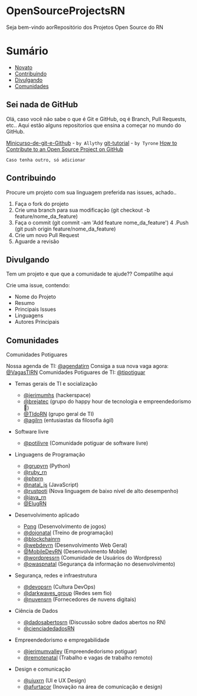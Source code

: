 # OpenSourceProjectsRN
Seja bem-vindo aorRepositório dos Projetos Open Source do RN

# Sumário
  - [Novato](#Novato)
  - [Contribuindo](#contribuindo)
  - [Divulgando](#divulgando)
  - [Comunidades](comunidades)

## Sei nada de GitHub
Olá, caso você não sabe o que é Git e GitHub, oq é Branch, Pull Requests, etc.. Aqui estão alguns repositorios que ensina a começar no mundo do GitHub.

[Minicurso-de-git-e-Github](https://github.com/allythy/Minicurso-de-git-e-Github) - `by Allythy`
[git-tutorial](https://github.com/tyronedamasceno/git-tutorial) - `by Tyrone`
[How to Contribute to an Open Source Project on GitHub](https://egghead.io/series/how-to-contribute-to-an-open-source-project-on-github)

   ```
   Caso tenha outro, só adicionar
   ```

## Contribuindo
Procure um projeto com sua linguagem preferida nas issues, achado..

1. Faça o fork do projeto
2. Crie uma branch para sua modificação (git checkout -b feature/nome_da_feature)
3. Faça o commit (git commit -am 'Add feature nome_da_feature')
4 .Push (git push origin feature/nome_da_feature)
5. Crie um novo Pull Request
6. Aguarde a revisão

## Divulgando
Tem um projeto e que que a comunidade te ajude?? Compatilhe aqui

Crie uma issue, contendo:
- Nome do Projeto
- Resumo
- Principais Issues
- Linguagens
- Autores Principais


## Comunidades
Comunidades Potiguares

Nossa agenda de TI: [@agendatirn](https://t.me/agendatirn)
Consiga a sua nova vaga agora: [@VagasTIRN](https://t.me/VagasTIRN)
Comunidades Potiguares de TI: [@tipotiguar](https://t.me/tipotiguar)

- Temas gerais de TI e socialização
   - [@jerimumhs](https://t.me/jerimumhs) (hackerspace)
   - [@brejatec](https://t.me/BrejaTec) (grupo do happy hour de tecnologia e empreendedorismo 🍻)
   - [@TIdoRN](https://t.me/TIdoRN) (grupo geral de TI)
   - [@agilrn](https://t.me/agilrn) (entusiastas da filosofia ágil)

- Software livre
   - [@potilivre](https://t.me/potilivre) (Comunidade potiguar de software livre)

- Linguagens de Programação
   - [@grupyrn](https://t.me/GrupyRN) (Python)
   - [@ruby_rn](https://t.me/ruby_rn)
   - [@phprn](https://t.me/phprn)
   - [@natal_js](https://t.me/natal_js) (JavaScript)
   - [@rustpoti](https://t.me/rustpoti) (Nova linguagem de baixo nível de alto desempenho)
   - [@java_rn](https://t.me/java_rn)
   - [@ElugRN](https://t.me/ElugRN)

- Desenvolvimento aplicado
   - [Pong](https://discordapp.com/invite/Nj44AKA) (Desenvolvimento de jogos)
   - [@dojonatal](https://t.me/dojonatal) (Treino de programação)
   - [@blockchainrn](https://t.me/blockchainrn)
   - [@webdevrn](https://t.me/WebDevRN) (Desenvolvimento Web Geral)
   - [@MobileDevRN](https://t.me/MobileDevRN) (Desenvolvimento Mobile)
   - [@wordpressrn](https://t.me/wordpressrn) (Comunidade de Usuários do Wordpress)
   - [@owaspnatal](https://t.me/owaspnatal) (Segurança da informação no desenvolvimento)

- Segurança, redes e infraestrutura
   - [@devopsrn](https://t.me/devopsRN) (Cultura DevOps)
   - [@darkwaves_group](https://t.me/darkwaves_group) (Redes sem fio)
   - [@nuvensrn](https://t.me/nuvensrn) (Fornecedores de nuvens digitais)

- Ciência de Dados
   - [@dadosabertosrn](https://t.me/dadosabertosrn) (Discussão sobre dados abertos no RN)
   - [@cienciadedadosRN](https://t.me/cienciadedadosRN)

- Empreendedorismo e empregabilidade
   - [@jerimumvalley](https://t.me/jerimumvalley) (Empreendedorismo potiguar)
   - [@remotenatal](https://t.me/remotenatal) (Trabalho e vagas de trabalho remoto)

- Design e comunicação
   - [@uiuxrn](https://t.me/uiuxrn) (UI e UX Design)
   - [@afurtacor](https://t.me/afurtacor) (Inovação na área de comunicação e design)